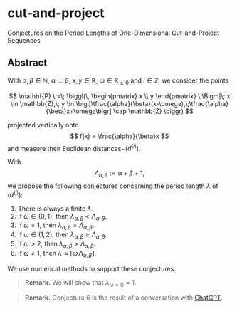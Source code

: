 # cut-and-project
Conjectures on the Period Lengths of One-Dimensional Cut-and-Project Sequences

## Abstract

With $\alpha, \beta \in \mathbb{N}$, $\alpha \perp \beta$, $x, y \in \mathbb{R}$, $\omega \in \mathbb{R}_{\ge 0}$ and $i \in \mathbb{Z}$, we consider the points

$$
\mathbf{P} \;=\;
\biggl(\,
\begin{pmatrix} x \\ y \end{pmatrix}
\;\Bigm|\;
x \in \mathbb{Z},\;
y \in
\bigl[\tfrac{\alpha}{\beta}(x-\omega),\;\tfrac{\alpha}{\beta}x+\omega\bigr]
\cap \mathbb{Z}
\biggr)
$$

projected vertically onto 
$$
f(x) = \frac{\alpha}{\beta}x
$$
and measure their Euclidean distances~$(d^{(i)})$.

With
$$
\Lambda_{\alpha,\beta} := \alpha + \beta + 1,
$$
we propose the following conjectures concerning the period length $\lambda$ of $(d^{(i)})$:

1. There is always a finite $\lambda$.
2. If $\omega \in (0,1)$, then $\lambda_{\alpha,\beta} < \Lambda_{\alpha,\beta}$.
3. If $\omega = 1$, then $\lambda_{\alpha,\beta} = \Lambda_{\alpha,\beta}$.
4. If $\omega \in (1,2)$, then $\lambda_{\alpha,\beta} \ge \Lambda_{\alpha,\beta}$.
5. If $\omega > 2$, then $\lambda_{\alpha,\beta} > \Lambda_{\alpha,\beta}$.
6. If $\omega \ne 1$, then $\displaystyle \lambda \approx \bigl\lfloor \omega \,\Lambda_{\alpha,\beta}\bigr\rfloor$.

We use numerical methods to support these conjectures.

> **Remark.** We will show that $\lambda_{\omega=0} = 1$.

> **Remark.** Conjecture 6 is the result of a conversation with [ChatGPT](https://chat.openai.com).
